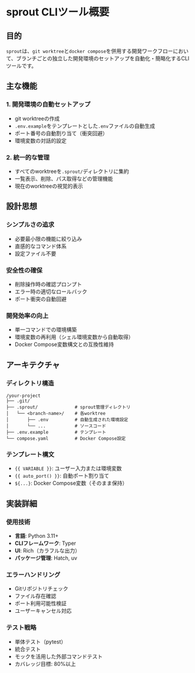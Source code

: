 # sprout CLIツール概要

## 目的

`sprout`は、`git worktree`と`docker compose`を併用する開発ワークフローにおいて、ブランチごとの独立した開発環境のセットアップを自動化・簡略化するCLIツールです。

## 主な機能

### 1. 開発環境の自動セットアップ
- git worktreeの作成
- `.env.example`をテンプレートとした`.env`ファイルの自動生成
- ポート番号の自動割り当て（衝突回避）
- 環境変数の対話的設定

### 2. 統一的な管理
- すべてのworktreeを`.sprout/`ディレクトリに集約
- 一覧表示、削除、パス取得などの管理機能
- 現在のworktreeの視覚的表示

## 設計思想

### シンプルさの追求
- 必要最小限の機能に絞り込み
- 直感的なコマンド体系
- 設定ファイル不要

### 安全性の確保
- 削除操作時の確認プロンプト
- エラー時の適切なロールバック
- ポート衝突の自動回避

### 開発効率の向上
- 単一コマンドでの環境構築
- 環境変数の再利用（シェル環境変数から自動取得）
- Docker Compose変数構文との互換性維持

## アーキテクチャ

### ディレクトリ構造
```
/your-project
├── .git/
├── .sprout/              # sprout管理ディレクトリ
│   └── <branch-name>/    # 各worktree
│       ├── .env          # 自動生成された環境設定
│       └── ...           # ソースコード
├── .env.example          # テンプレート
└── compose.yaml          # Docker Compose設定
```

### テンプレート構文
- `{{ VARIABLE }}`: ユーザー入力または環境変数
- `{{ auto_port() }}`: 自動ポート割り当て
- `${...}`: Docker Compose変数（そのまま保持）

## 実装詳細

### 使用技術
- **言語**: Python 3.11+
- **CLIフレームワーク**: Typer
- **UI**: Rich（カラフルな出力）
- **パッケージ管理**: Hatch, uv

### エラーハンドリング
- Gitリポジトリチェック
- ファイル存在確認
- ポート利用可能性検証
- ユーザーキャンセル対応

### テスト戦略
- 単体テスト（pytest）
- 統合テスト
- モックを活用した外部コマンドテスト
- カバレッジ目標: 80%以上